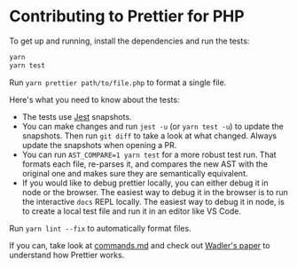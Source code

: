 # Contributing to Prettier for PHP

To get up and running, install the dependencies and run the tests:

```bash
yarn
yarn test
```

Run `yarn prettier path/to/file.php` to format a single file.

Here's what you need to know about the tests:

* The tests use [Jest](https://facebook.github.io/jest/) snapshots.
* You can make changes and run `jest -u` (or `yarn test -u`) to update the snapshots. Then run `git diff` to take a look at what changed. Always update the snapshots when opening a PR.
* You can run `AST_COMPARE=1 yarn test` for a more robust test run. That formats each file, re-parses it, and compares the new AST with the original one and makes sure they are semantically equivalent.
* If you would like to debug prettier locally, you can either debug it in node or the browser. The easiest way to debug it in the browser is to run the interactive `docs` REPL locally. The easiest way to debug it in node, is to create a local test file and run it in an editor like VS Code.

Run `yarn lint --fix` to automatically format files.

If you can, take look at [commands.md](commands.md) and check out [Wadler's paper](http://homepages.inf.ed.ac.uk/wadler/papers/prettier/prettier.pdf) to understand how Prettier works.
